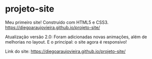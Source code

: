 # projeto-site
 Meu primeiro site! Construído com HTML5 e CSS3. https://diegoaraujovieira.github.io/projeto-site/
 
Atualização versão 2.0:
Foram adicionadas novas animações, além de melhorias no layout. E o principal: o site agora é responsivo!

Link do site:
https://diegoaraujovieira.github.io/projeto-site/

